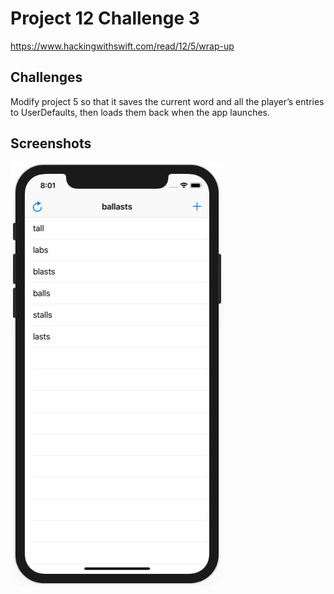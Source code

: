 # Project 12 Challenge 3

https://www.hackingwithswift.com/read/12/5/wrap-up

## Challenges

Modify project 5 so that it saves the current word and all the player’s entries to UserDefaults, then loads them back when the app launches.

## Screenshots

![screenshot1](screenshots/screen01.png)
